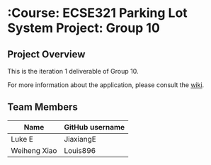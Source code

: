 # :Course: ECSE321 Parking Lot System Project: Group 10
## Project Overview

This is the iteration 1 deliverable of Group 10.

For more information about the application, please consult the [wiki](https://github.com/McGill-ECSE321-W23/project-group-10/wiki).

## Team Members

| Name           | GitHub username |
|----------------|-----------------|
| Luke E         | JiaxiangE       |
| Weiheng Xiao   | Louis896        |


